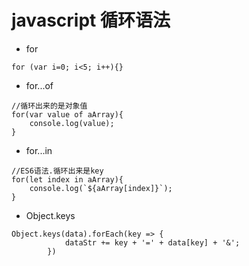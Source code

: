 # javascript 循环语法

* for
```
for (var i=0; i<5; i++){}
```
* for...of
```
//循环出来的是对象值
for(var value of aArray){
    console.log(value);
}
```
* for...in
```
//ES6语法.循环出来是key
for(let index in aArray){
    console.log(`${aArray[index]}`);
}
```
* Object.keys
```
Object.keys(data).forEach(key => {
            dataStr += key + '=' + data[key] + '&';
        })
```
